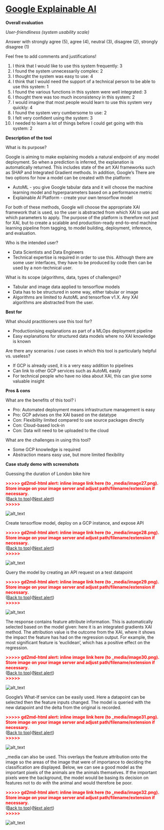 # [Google Explainable AI](https://cloud.google.com/explainable-ai)

**Overall evaluation**

_User-friendliness (system usability scale)_

Answer with strongly agree (5), agree (4), neutral (3), disagree (2), strongly disagree (1)

Feel free to add comments and justifications!

1. I think that I would like to use this system frequently: 3
2. I found the system unnecessarily complex: 2
3. I thought the system was easy to use: 4
4. I think that I would need the support of a technical person to be able to use this system: 1
5. I found the various functions in this system were well integrated: 3
6. I thought there was too much inconsistency in this system: 2
7. I would imagine that most people would learn to use this system very quickly: 4
8. I found the system very cumbersome to use: 2
9. I felt very confident using the system: 3
10. I needed to learn a lot of things before I could get going with this system: 2

**Description of the tool**

What is its purpose?

Google is aiming to make explaining models a natural endpoint of any model deployment. So when a prediction is inferred, the explanation is automatically returned. This includes state of the art XAI frameworks such as SHAP and Integrated Gradient methods. In addition, Google’s There are two options for how a model can be created with the platform:

- AutoML - you give Google tabular data and it will choose the machine learning model and hyperparameters based on a performance metric
- Explainable AI Platform - create your own tensorflow model

For both of these methods, Google will choose the appropriate XAI framework that is used, so the user is abstracted from which XAI to use and which parameters to apply. The purpose of the platform is therefore not just for XAI, but to create a scalable and production-ready end-to-end machine learning pipeline from tagging, to model building, deployment, inference, and evaluation.

Who is the intended user?

- Data Scientists and Data Engineers
- Technical expertise is required in order to use this. Although there are some user interfaces, they have to be produced by code then can be used by a non-technical user.

What is its scope (algorithms, data, types of challenges)?

- Tabular and image data applied to tensorflow models
- Data has to be structured in some way, either tabular or image
- Algorithms are limited to AutoML and tensorflow v1.X. Any XAI algorithms are abstracted from the user.

**Best for**

What should practitioners use this tool for?

- Productionising explanations as part of a MLOps deployment pipeline
- Easy explanations for structured data models where no XAI knowledge is known

Are there any scenarios / use cases in which this tool is particularly helpful vs. useless?

- If GCP is already used, it is a very easy addition to pipelines
- Can link to other GCP services such as AutoML easily
- For technical people who have no idea about XAI, this can give some valuable insight

**Pros & cons**

What are the benefits of this tool? ì

- Pro: Automated deployment means infrastructure management is easy
- Pro: GCP advises on the XAI based on the datatype
- Con: Flexibility limited compared to use source packages directly
- Con: Cloud-based lock-in
- Con: Data will need to be uploaded to the cloud

What are the challenges in using this tool?

- Some GCP knowledge is required
- Abstraction means easy use, but more limited flexibility

**Case study demo with screenshots**

Guessing the duration of London bike hire

<p id="gdcalert27" ><span style="color: red; font-weight: bold">>>>>>  gd2md-html alert: inline image link here (to _media/image27.png). Store image on your image server and adjust path/filename/extension if necessary. </span><br>(<a href="#">Back to top</a>)(<a href="#gdcalert28">Next alert</a>)<br><span style="color: red; font-weight: bold">>>>>> </span></p>

![alt_text](_media/image27.png "image_tooltip")

Create tensorflow model, deploy on a GCP instance, and expose API

<p id="gdcalert28" ><span style="color: red; font-weight: bold">>>>>>  gd2md-html alert: inline image link here (to _media/image28.png). Store image on your image server and adjust path/filename/extension if necessary. </span><br>(<a href="#">Back to top</a>)(<a href="#gdcalert29">Next alert</a>)<br><span style="color: red; font-weight: bold">>>>>> </span></p>

![alt_text](_media/image28.png "image_tooltip")

Query the model by creating an API request on a test datapoint

<p id="gdcalert29" ><span style="color: red; font-weight: bold">>>>>>  gd2md-html alert: inline image link here (to _media/image29.png). Store image on your image server and adjust path/filename/extension if necessary. </span><br>(<a href="#">Back to top</a>)(<a href="#gdcalert30">Next alert</a>)<br><span style="color: red; font-weight: bold">>>>>> </span></p>

![alt_text](_media/image29.png "image_tooltip")

The response contains feature attribute information. This is automatically selected based on the model given: here it is an integrated gradients XAI method. The attribution value is the outcome from the XAI, where it shows the impact the feature has had on the regression output. For example, the most significant feature is ‘euclidean’, which has a positive effect on the regression.

<p id="gdcalert30" ><span style="color: red; font-weight: bold">>>>>>  gd2md-html alert: inline image link here (to _media/image30.png). Store image on your image server and adjust path/filename/extension if necessary. </span><br>(<a href="#">Back to top</a>)(<a href="#gdcalert31">Next alert</a>)<br><span style="color: red; font-weight: bold">>>>>> </span></p>

![alt_text](_media/image30.png "image_tooltip")

Google’s What-If service can be easily used. Here a datapoint can be selected then the feature inputs changed. The model is queried with the new datapoint and the delta from the original is recorded.

<p id="gdcalert31" ><span style="color: red; font-weight: bold">>>>>>  gd2md-html alert: inline image link here (to _media/image31.png). Store image on your image server and adjust path/filename/extension if necessary. </span><br>(<a href="#">Back to top</a>)(<a href="#gdcalert32">Next alert</a>)<br><span style="color: red; font-weight: bold">>>>>> </span></p>

![alt_text](_media/image31.png "image_tooltip")

\_media can also be used. This overlays the feature attribution onto the image so the areas of the image that were of importance to deciding the classification are displayed. Below, we can see a good model as the important pixels of the animals are the animals themselves. If the important pixels were the background, the model would be basing its decision on features not to do with the animal and would therefore be poor.

<p id="gdcalert32" ><span style="color: red; font-weight: bold">>>>>>  gd2md-html alert: inline image link here (to _media/image32.png). Store image on your image server and adjust path/filename/extension if necessary. </span><br>(<a href="#">Back to top</a>)(<a href="#gdcalert33">Next alert</a>)<br><span style="color: red; font-weight: bold">>>>>> </span></p>

![alt_text](_media/image32.png "image_tooltip")
